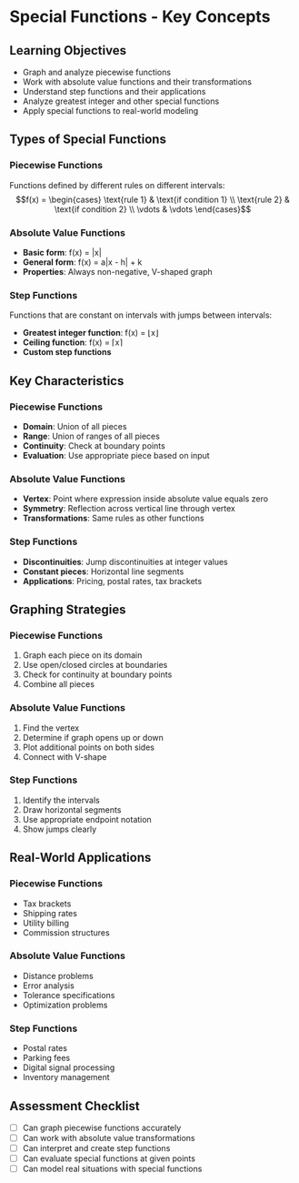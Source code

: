 # Special Functions - Key Concepts

## Learning Objectives
- Graph and analyze piecewise functions
- Work with absolute value functions and their transformations
- Understand step functions and their applications
- Analyze greatest integer and other special functions
- Apply special functions to real-world modeling

## Types of Special Functions

### Piecewise Functions
Functions defined by different rules on different intervals:
$$f(x) = \begin{cases} 
\text{rule 1} & \text{if condition 1} \\
\text{rule 2} & \text{if condition 2} \\
\vdots & \vdots
\end{cases}$$

### Absolute Value Functions
- **Basic form**: f(x) = |x|
- **General form**: f(x) = a|x - h| + k
- **Properties**: Always non-negative, V-shaped graph

### Step Functions
Functions that are constant on intervals with jumps between intervals:
- **Greatest integer function**: f(x) = ⌊x⌋
- **Ceiling function**: f(x) = ⌈x⌉
- **Custom step functions**

## Key Characteristics

### Piecewise Functions
- **Domain**: Union of all pieces
- **Range**: Union of ranges of all pieces
- **Continuity**: Check at boundary points
- **Evaluation**: Use appropriate piece based on input

### Absolute Value Functions
- **Vertex**: Point where expression inside absolute value equals zero
- **Symmetry**: Reflection across vertical line through vertex
- **Transformations**: Same rules as other functions

### Step Functions
- **Discontinuities**: Jump discontinuities at integer values
- **Constant pieces**: Horizontal line segments
- **Applications**: Pricing, postal rates, tax brackets

## Graphing Strategies

### Piecewise Functions
1. Graph each piece on its domain
2. Use open/closed circles at boundaries
3. Check for continuity at boundary points
4. Combine all pieces

### Absolute Value Functions
1. Find the vertex
2. Determine if graph opens up or down
3. Plot additional points on both sides
4. Connect with V-shape

### Step Functions
1. Identify the intervals
2. Draw horizontal segments
3. Use appropriate endpoint notation
4. Show jumps clearly

## Real-World Applications

### Piecewise Functions
- Tax brackets
- Shipping rates
- Utility billing
- Commission structures

### Absolute Value Functions
- Distance problems
- Error analysis
- Tolerance specifications
- Optimization problems

### Step Functions
- Postal rates
- Parking fees
- Digital signal processing
- Inventory management

## Assessment Checklist
- [ ] Can graph piecewise functions accurately
- [ ] Can work with absolute value transformations
- [ ] Can interpret and create step functions
- [ ] Can evaluate special functions at given points
- [ ] Can model real situations with special functions